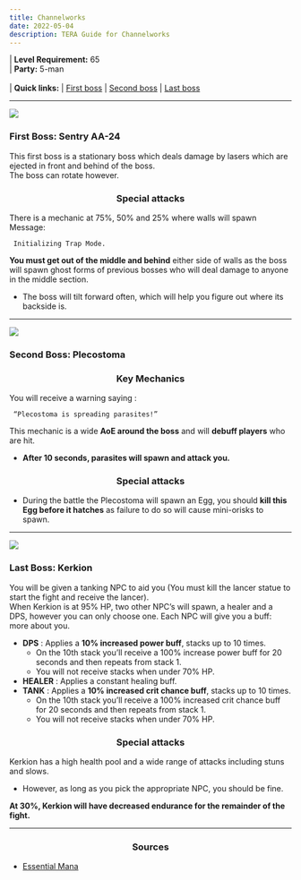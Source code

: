 ```yaml
---
title: Channelworks
date: 2022-05-04
description: TERA Guide for Channelworks
---
```

 | **Level Requirement:** 65
<br> | **Party:** 5-man
<br>
<br> | **Quick links:**
| [First boss](#first-boss) 
| [Second boss](#second-boss) 
| [Last boss](#last-boss) 
<hr/>

<div id="first-boss">

![](https://i.imgur.com/rxP7kfn.png)
<h3>First Boss: Sentry AA-24</h3>

This first boss is a stationary boss which deals damage by lasers which are ejected in front and behind of the boss. <br> 
The boss can rotate however.

<center><h3>Special attacks</h3></center>

There is a mechanic at 75%, 50% and 25% where walls will spawn Message: 

     Initializing Trap Mode.
     
**You must get out of the middle and behind** either side of walls as the boss will spawn ghost forms of previous bosses who will deal damage to anyone in the middle section.

* The boss will tilt forward often, which will help you figure out where its backside is.

</div>
<hr/>

<div id="second-boss">

![](https://i.imgur.com/GqflXqR.png)
<h3>Second Boss: Plecostoma</h3>
<center><h3>Key Mechanics</h3></center>

You will receive a warning saying :

     “Plecostoma is spreading parasites!” 
     
This mechanic is a wide **AoE around the boss** and will **debuff players** who are hit. 
* **After 10 seconds, parasites will spawn and attack you.**

<center><h3>Special attacks</h3></center>

* During the battle the Plecostoma will spawn an Egg, you should **kill this Egg before it hatches** as failure to do so will cause mini-orisks to spawn.
                                                                 

</div>
<hr/>

<div id="last-boss">

![](https://i.imgur.com/Yss991B.png)
<h3>Last Boss: Kerkion</h3>

You will be given a tanking NPC to aid you (You must kill the lancer statue to start the fight and receive the lancer).    <br>
When Kerkion is at 95% HP, two other NPC’s will spawn, a healer and a DPS, however you can only choose one. Each NPC will give you a buff: more about you.

- **DPS** : Applies a **10% increased power buff**, stacks up to 10 times. 
  - On the 10th stack you’ll receive a 100% increase power buff for 20 seconds and then repeats from stack 1. 
  - You will not receive stacks when under 70% HP.
- **HEALER** : Applies a constant healing buff.
- **TANK** : Applies a **10% increased crit chance buff**, stacks up to 10 times. 
  - On the 10th stack you’ll receive a 100% increased crit chance buff for 20 seconds and then repeats from stack 1. 
  - You will not receive stacks when under 70% HP.

<center><h3>Special attacks</h3></center>

Kerkion has a high health pool and a wide range of attacks including stuns and slows. 
* However, as long as you pick the appropriate NPC, you should be fine.

**At 30%, Kerkion will have decreased endurance for the remainder of the fight.**

</div>
<hr/>

<center><h3>Sources</h3></center>

* [Essential Mana]()
